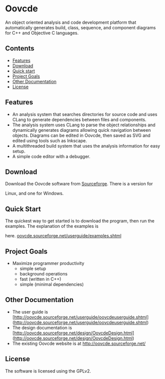 
# Oovcde

An object oriented analysis and code development platform that automatically
generates build, class, sequence, and component diagrams for C++
and Objective C languages.


## Contents

 - [Features](#features)
 - [Download](#download)
 - [Quick start](#quick-start)
 - [Project Goals](#project-goals)
 - [Other Documentation](#other-documentation)
 - [License](#license)


## Features

- An analysis system that searches directories for source code and uses CLang to generate
  dependencies between files and components.
- The analysis system uses CLang to parse the object relationships and dynamically
  generates diagrams allowing quick navigation between objects.
  Diagrams can be edited in Oovcde, then saved as SVG and edited using tools such as Inkscape.
- A multithreaded build system that uses the analysis information for easy setup.
- A simple code editor with a debugger.


## Download

Download the Oovcde software from [Sourceforge](http://sourceforge.net/projects/oovcde/files/). There is a version for 

Linux, and one for Windows.


## Quick Start

The quickest way to get started is to download the program, then run the examples. The explanation of the examples is 

here. [oovcde.sourceforge.net/userguide/examples.shtml](http://oovcde.sourceforge.net/userguide/examples.shtml)


## Project Goals

- Maximize programmer productivity
	- simple setup
	- background operations
	- fast (written in C++)
	- simple (minimal dependencies)


## Other Documentation

 - The user guide is [http://oovcde.sourceforge.net/userguide/oovcdeuserguide.shtml]
	(http://oovcde.sourceforge.net/userguide/oovcdeuserguide.shtml)
 - The design documentation is [http://oovcde.sourceforge.net/design/OovcdeDesign.html]
	(http://oovcde.sourceforge.net/design/OovcdeDesign.html)
 - The existing Oovcde website is at http://oovcde.sourceforge.net/


## License
The software is licensed using the GPLv2.
